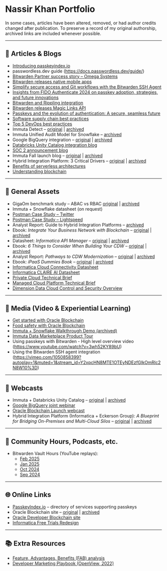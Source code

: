 # Nassir Khan Portfolio

In some cases, articles have been altered, removed, or had author credits changed after publication. To preserve a record of my original authorship, archived links are included whenever possible.  

---

## 📝 Articles & Blogs

- [Introducing passkeyindex.io](http://passkeyindex.io)
- passwordless.dev guide (https://docs.passwordless.dev/guide/)
- [Bitwarden Partner success story – Omega Systems](https://bitwarden.com/resources/omega-systems-enhances-enterprise-security-and-user-experience/)
- [Bitwarden releases native mobile apps](https://bitwarden.com/blog/native-mobile-apps/)
- [Simplify secure access and Git workflows with the Bitwarden SSH Agent](https://bitwarden.com/blog/ssh-agent/)
- [Insights from FIDO Authenticate 2024 on passkey adoption, strategies, and future innovations](https://bitwarden.com/blog/insights-from-fido-authenticate-2024-on-passkey-adoption-strategies-and/)
- [Bitwarden and Rippling integration](https://bitwarden.com/blog/simplifying-workforce-management-with-bitwarden-and-rippling-integration/)
- [Bitwarden releases Magic Links API](https://bitwarden.com/blog/bitwarden-magic-links-api/?utm_content=288093788&utm_medium=social&utm_source=linkedin&hss_channel=lcp-24776937)
- [Passkeys and the evolution of authentication: A secure, seamless future](https://bitwarden.com/blog/passkeys-and-the-evolution-of-authentication-a-secure-seamless-future/)
- [Software supply chain best practices](https://bitwarden.com/blog/software-supply-chain-security-best-practices/)
- [Top 5 DevOps best practices](https://bitwarden.com/blog/top-5-devops-security-practices/)
- Immuta Detect – [original](https://www.immuta.com/blog/immuta-detect-announcement/) | [archived](https://web.archive.org/web/20230326085809/https://www.immuta.com/blog/immuta-detect-announcement/)
- Immuta Unified Audit Model for Snowflake – [archived](https://web.archive.org/web/20230326091559/https://www.immuta.com/blog/scaling-data-access-auditing-with-immutas-unified-audit-model/)
- Google BigQuery integration – [original](https://www.immuta.com/blog/google-bigquery-access-control-immutas-latest-release/) | [archived](https://web.archive.org/web/20230331114711/https://www.immuta.com/blog/google-bigquery-access-control-immutas-latest-release/)
- [Databricks Unity Catalog integration blog](https://www.immuta.com/blog/databricks-unity-catalog-row-and-column-level-controls/)
- [SOC 2 announcement blog](https://www.immuta.com/blog/announcing-soc-2-type-2-certification-at-immuta/)
- Immuta Fall launch blog – [original](https://www.immuta.com/blog/immuta-introduces-new-capabilities-and-integrations-to-enhance-security-for-cloud-data/) | [archived](https://web.archive.org/web/20230326083625/https://www.immuta.com/blog/immuta-introduces-new-capabilities-and-integrations-to-enhance-security-for-cloud-data/)
- Hybrid Integration Platform: 3 Critical Drivers – [original](https://blogs.informatica.com/2020/01/08/hybrid-integration-platform-strategy/) | [archived](https://web.archive.org/web/20220924232009/https://www.informatica.com/blogs/hybrid-integration-platform-strategy.html)
- [Benefits of serverless architectures](https://www.linkedin.com/pulse/benefits-serverless-architectures-modern-developer-nassir-khan/)
- [Understanding blockchain](https://www.linkedin.com/pulse/understanding-blockchain-technology-nassir-khan/)

---

## 📄 General Assets

- GigaOm benchmark study – ABAC vs RBAC [original](https://www.immuta.com/resources/gigaom-advantage-of-abac-over-rbac/) | [archived](https://www.immuta.com/resources/gigaom-abac-vs-rbac/)
- Immuta + Snowflake datasheet (on request)
- [Postman Case Study – Twitter](https://www.postman.com/case-studies/twitter/)
- [Postman Case Study – Lightspeed](https://www.postman.com/case-studies/lightspeed-commerce/)
- Analyst Report: Guide to Hybrid Integration Platforms – [archived](https://web.archive.org/web/20230918230129/https://www.oracle.com/a/ocom/docs/blockchain-cloud-service-ebook.pdf)
- Ebook: *Integrate Your Business Network with Blockchain* – [original](https://www.oracle.com/a/ocom/docs/blockchain-cloud-service-ebook.pdf) | [archived](https://web.archive.org/web/20230918230129/https://www.oracle.com/a/ocom/docs/blockchain-cloud-service-ebook.pdf)
- Datasheet: *Informatica API Manager* – [original](https://www.informatica.com/content/dam/informatica-com/en/collateral/data-sheet/informatica-cloud-api-manager_data-sheet_3465en.pdf) | [archived](https://web.archive.org/web/20200926224942/https://www.informatica.com/content/dam/informatica-com/en/collateral/data-sheet/informatica-cloud-api-manager_data-sheet_3465en.pdf)
- Ebook: *6 Things to Consider When Building Your CDW* – [original](https://www.informatica.com/resources.asset.bc31a1fd65691b14e98fe71fba1e4ce9.pdf) | [archived](https://web.archive.org/web/20240618193142/https://www.informatica.com/resources.asset.bc31a1fd65691b14e98fe71fba1e4ce9.pdf)
- Analyst Report: *Pathways to CDW Modernization* – [original](https://www.informatica.com/resources.asset.d98b939aba858245cfdc334e9318312f.pdf) | [archived](https://web.archive.org/web/20230201071316/https://www.informatica.com/about-us/webinars/reg/pathways-to-cloud-data-warehouse-modernization_361536.html)
- Ebook: *iPaaS Dummies Book* – [original](https://www.informatica.com/resources.asset.f88fea4d2bc9956585826bdc50c92296.pdf) | [archived](https://web.archive.org/web/20240518090319/https://www.informatica.com/resources.asset.f88fea4d2bc9956585826bdc50c92296.pdf)
- [Informatica Cloud Connectivity Datasheet](https://www.informatica.com/content/dam/informatica-com/en/collateral/data-sheet/informatica-cloud-connectivity_data-sheet_3824en.pdf)
- [Informatica CLAIRE AI Datasheet](https://www.informatica.com/content/dam/informatica-com/en/collateral/data-sheet/informatica-clarie-gpt-powerful-ai-driven-data-management_data-sheet_4605en.pdf)
- [Private Cloud Technical Brief](https://docs.media.bitpipe.com/io_12x/io_126625/item_1212553/Private%20Cloud%20Technical%20Brief.pdf)
- [Managed Cloud Platform Technical Brief](https://media.bitpipe.com/io_11x/io_118777/item_1018672/Technical%20Brief%20Managed%20Cloud%20Platform%20%28MCP%29.pdf)
- [Dimension Data Cloud Control and Security Overview](https://www.slideshare.net/slideshow/dimension-data-cloudsecurityoverview/27402915#4)

---

## 🎥 Media (Video & Experiential Learning)

- [Get started with Oracle Blockchain](https://www.youtube.com/watch?v=wDrYM9ecYz4)
- [Food safety with Oracle Blockchain](https://www.youtube.com/watch?v=sZ7Rqmy3c3w)
- [Immuta + Snowflake Walkthrough Demo (archived)](https://web.archive.org/web/20220506115158/https://www.immuta.com/campaigns/walkthrough-demo-dbx/)
- [Immuta Data Marketplace Product Tour](https://www.immuta.com/data-marketplace-product-tour/)
- Using passkeys with Bitwarden - High level overview video (https://www.youtube.com/watch?v=3wh52KY89bU)
- Using the Bitwarden SSH agent integration (https://vimeo.com/1050858399?autoplay=1&muted=1&stream_id=Y2xpcHN8MTE1OTEyNDEzfGlkOmRlc2N8W10%3D)

---

## 🎤 Webcasts

- Immuta + Databricks Unity Catalog – [original](https://www.immuta.com/events/immuta-unity-catalog-in-action/) | [archived](https://web.archive.org/web/20250326174711/https://www.immuta.com/events/immuta-unity-catalog-in-action/)
- [Google BigQuery joint webinar](https://www.immuta.com/events/immuta-big-query-in-action/)
- [Oracle Blockchain Launch webcast](https://go.oracle.com/LP=71386/?&nm=1)
- Hybrid Integration Platform (Informatica + Eckerson Group): *A Blueprint for Bridging On-Premises and Multi-Cloud Silos* – [original](https://blogs.informatica.com/2020/01/08/hybrid-integration-platform-strategy/) | [archived](https://web.archive.org/web/20220924232009/https://www.informatica.com/blogs/hybrid-integration-platform-strategy.html)

---

## 📡 Community Hours, Podcasts, etc.

- Bitwarden Vault Hours (YouTube replays):  
  - [Feb 2025](https://www.youtube.com/watch?v=5y4FfqvfmM4)  
  - [Jan 2025](https://www.youtube.com/watch?v=98SYR5iDvKw)  
  - [Oct 2024](https://www.youtube.com/watch?v=ZtKi5__K7NE)  
  - [Sep 2024](https://www.youtube.com/watch?v=y1nxmZqnSuw)

---

## 🌐 Online Links

- [PasskeyIndex.io](http://passkeyindex.io) – directory of services supporting passkeys
- Oracle Blockchain site – [original](http://www.oracle.com/blockchain) | [archived](https://web.archive.org/web/20191007060736/https://www.oracle.com/blockchain/#blockchain-platform-tab)
- [Oracle Developer Blockchain site](https://developer.oracle.com/blockchain)
- [Informatica Free Trials Redesign](https://www.informatica.com/trials.html)

---

## 📚 Extra Resources

- [Feature, Advantages, Benefits (FAB) analysis](https://airfocus.com/glossary/what-is-a-features-advantages-and-benefits-analysis/)
- [Developer Marketing Playbook (OpenView, 2022)](https://366266.fs1.hubspotusercontent-na1.net/hubfs/366266/2021%20Developer%20Marketing%20Playbook/2022_Developer%20GTM%20Playbook_OpenView-1.pdf?hsCtaTracking=8e77d24b-27ed-4b05-be52-12f114effaba%7C6b2c86c5-726d-4120-a57a-ba5cadec02a2)
